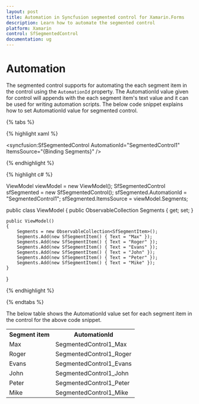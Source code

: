 ```yaml
---
layout: post
title: Automation in Syncfusion segmented control for Xamarin.Forms
description: Learn how to automate the segmented control
platform: Xamarin
control: SfSegmentedControl
documentation: ug
---
```


# Automation

The segmented control supports for automating the each segment item in the control using the  `AutomationId` property. The AutomationId value given for control will appends with the each segment item's text value and it can be used for writing automation scripts. The below code snippet explains how to set AutomationId value for segmented control.

{% tabs %}

{% highlight xaml %}

<syncfusion:SfSegmentedControl AutomationId="SegmentedControl1" ItemsSource="{Binding Segments}" />

{% endhighlight %}

{% highlight c# %}

ViewModel viewModel = new ViewModel();
SfSegmentedControl sfSegmented = new SfSegmentedControl();
sfSegmented.AutomationId = "SegmentedControl1";
sfSegmented.ItemsSource = viewModel.Segments;

public class ViewModel
{
    public ObservableCollection<SfSegmentItem> Segments { get; set; }

    public ViewModel()
    {
        Segments = new ObservableCollection<SfSegmentItem>();
        Segments.Add(new SfSegmentItem() { Text = "Max" });
        Segments.Add(new SfSegmentItem() { Text = "Roger" });
        Segments.Add(new SfSegmentItem() { Text = "Evans" });
        Segments.Add(new SfSegmentItem() { Text = "John" });
        Segments.Add(new SfSegmentItem() { Text = "Peter" });
        Segments.Add(new SfSegmentItem() { Text = "Mike" });
    }    
}

{% endhighlight %}

{% endtabs %}

The below table shows the AutomationId value set for each segment item in the control for the above code snippet.

<table>
<tr>
<th>Segment item</th>
<th>AutomationId</th>
<tr>

<tr>
<td>Max</td>
<td>SegmentedControl1_Max</td>
<tr>

<tr>
<td>Roger</td>
<td>SegmentedControl1_Roger</td>
<tr>

<tr>
<td>Evans</td>
<td>SegmentedControl1_Evans</td>
<tr>

<tr>
<td>John</td>
<td>SegmentedControl1_John</td>
<tr>

<tr>
<td>Peter</td>
<td>SegmentedControl1_Peter</td>
<tr>

<tr>
<td>Mike</td>
<td>SegmentedControl1_Mike</td>
<tr>

</table>
